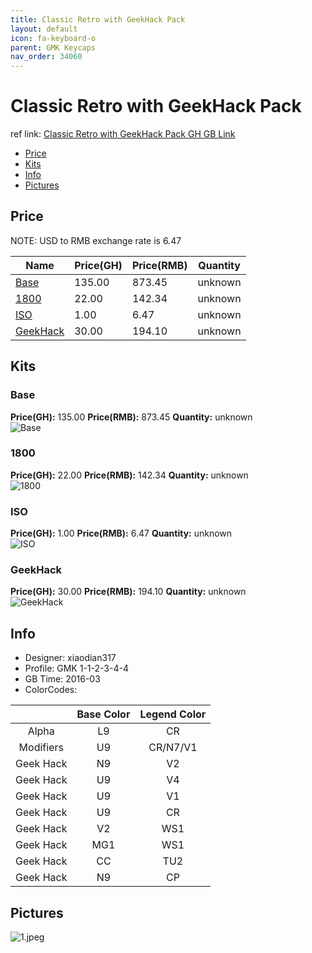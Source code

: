```yaml
---
title: Classic Retro with GeekHack Pack
layout: default
icon: fa-keyboard-o
parent: GMK Keycaps
nav_order: 34060
---
```


# Classic Retro with GeekHack Pack

ref link: [Classic Retro with GeekHack Pack GH GB Link](https://geekhack.org/index.php?topic=80942.0)

* [Price](#price)
* [Kits](#kits)
* [Info](#info)
* [Pictures](#pictures)


## Price  
NOTE: USD to RMB exchange rate is 6.47

| Name          | Price(GH)    |  Price(RMB) | Quantity |
| ------------- | ------------ |  ---------- | -------- |
|[Base](#base)|135.00|873.45|unknown|
|[1800](#1800)|22.00|142.34|unknown|
|[ISO](#iso)|1.00|6.47|unknown|
|[GeekHack](#geekhack)|30.00|194.10|unknown|


## Kits
### Base
**Price(GH):** 135.00    **Price(RMB):** 873.45    **Quantity:** unknown  
<img src="{{ 'assets/images/gmk-keycaps/classicretrogeekhackpack/kits_pics/base.jpg' | relative_url }}" alt="Base" class="image featured">

### 1800
**Price(GH):** 22.00    **Price(RMB):** 142.34    **Quantity:** unknown  
<img src="{{ 'assets/images/gmk-keycaps/classicretrogeekhackpack/kits_pics/1800.jpg' | relative_url }}" alt="1800" class="image featured">

### ISO
**Price(GH):** 1.00    **Price(RMB):** 6.47    **Quantity:** unknown  
<img src="{{ 'assets/images/gmk-keycaps/classicretrogeekhackpack/kits_pics/iso.jpg' | relative_url }}" alt="ISO" class="image featured">

### GeekHack
**Price(GH):** 30.00    **Price(RMB):** 194.10    **Quantity:** unknown  
<img src="{{ 'assets/images/gmk-keycaps/classicretrogeekhackpack/kits_pics/geekhack.jpg' | relative_url }}" alt="GeekHack" class="image featured">


## Info
* Designer: xiaodian317
* Profile: GMK 1-1-2-3-4-4
* GB Time: 2016-03
* ColorCodes: 

| |Base Color     | Legend Color
| :-------------: | :-------------: | :------------:
|Alpha|L9|CR
|Modifiers|U9|CR/N7/V1
|Geek Hack|N9|V2
|Geek Hack|U9|V4
|Geek Hack|U9|V1
|Geek Hack|U9|CR
|Geek Hack|V2|WS1
|Geek Hack|MG1|WS1
|Geek Hack|CC|TU2
|Geek Hack|N9|CP


## Pictures
<img src="{{ 'assets/images/gmk-keycaps/classicretrogeekhackpack/rendering_pics/1.jpeg' | relative_url }}" alt="1.jpeg" class="image featured">
